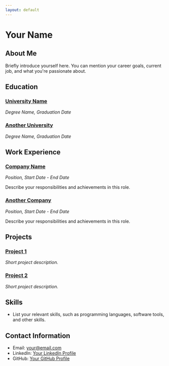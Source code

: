 ```yaml
---
layout: default
---
```


# Your Name

## About Me

Briefly introduce yourself here. You can mention your career goals, current job, and what you're passionate about.

## Education

### [University Name](https://www.example.com)
*Degree Name, Graduation Date*

### [Another University](https://www.example.com)
*Degree Name, Graduation Date*

## Work Experience

### [Company Name](https://www.example.com)
*Position, Start Date - End Date*

Describe your responsibilities and achievements in this role.

### [Another Company](https://www.example.com)
*Position, Start Date - End Date*

Describe your responsibilities and achievements in this role.

## Projects

### [Project 1](https://www.example.com)
*Short project description.*

### [Project 2](https://www.example.com)
*Short project description.*

## Skills

- List your relevant skills, such as programming languages, software tools, and other skills.

## Contact Information

- Email: your@email.com
- LinkedIn: [Your LinkedIn Profile](https://www.linkedin.com/in/yourprofile)
- GitHub: [Your GitHub Profile](https://github.com/yourusername)

